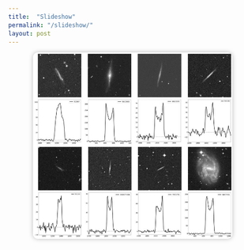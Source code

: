 ```yaml
---
title:  "Slideshow"
permalink: "/slideshow/"
layout: post
---
```


<div style="text-align: center;">
  <img id="slideshow" src="/images/Nancay_HI_spectra.jpg" alt="Slideshow" style="width: 80%; max-width: 600px; border-radius: 10px; box-shadow: 0 0 10px #0004;">
</div>

<script>
  const images = [
    "/images/Nancay_HI_spectra.jpg",
    "/images/Adromeda.jpg",
    "/images/img3.jpg"
  ];
  let index = 0;
  const imgElement = document.getElementById("slideshow");

  setInterval(() => {
    index = (index + 1) % images.length;
    imgElement.src = images[index];
  }, 10000); // 3 seconds
</script>
